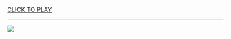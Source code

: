 
<a href="https://premium76.site?title=classroom_6x_unblocked_games&ref=13M">CLICK TO PLAY</a></h3>
<hr>

<a href="https://premium76.site?title=classroom_6x_unblocked_games&ref=13M"><img src="https://clearcache.store/games.png"></a>


